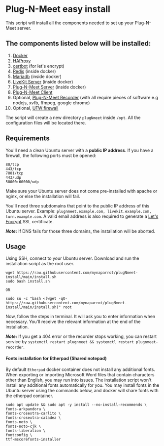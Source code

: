 # Plug-N-Meet easy install

This script will install all the components needed to set up your Plug-N-Meet server.

## The components listed below will be installed:

1) [Docker](https://docs.docker.com/engine/install/ubuntu/)
2) [HAProxy](https://www.haproxy.org/)
3) [certbot](https://certbot.eff.org/) (for let's encrypt)
4) [Redis](https://hub.docker.com/_/redis) (inside docker)
5) [Mariadb](https://hub.docker.com/_/mariadb) (inside docker)
6) [LiveKit Server](https://github.com/livekit/livekit-server) (inside docker)
7) [Plug-N-Meet Server](https://github.com/mynaparrot/plugNmeet-server) (inside docker)
8) [Plug-N-Meet Client](https://github.com/mynaparrot/plugNmeet-client)
9) Optional, [Plug-N-Meet Recorder](https://github.com/mynaparrot/plugNmeet-recorder) (with all require pieces of
   software e.g nodejs, xvfb, ffmpeg, google chrome)
10) Optional, [UFW firewall](https://help.ubuntu.com/community/UFW)

The script will create a new directory `plugNmeet` inside `/opt`. All the configuration files will be located there.

## Requirements

You'll need a clean Ubuntu server with a **public IP address**. If you have a firewall, the following ports must be
opened:

```
80/tcp
443/tcp
7881/tcp
443/udp
50000:60000/udp
```

Make sure your Ubuntu server does not come pre-installed with apache or nginx, or else the installation will fail.

You'll need three subdomains that point to the public IP address of this Ubuntu server.
Example: ```plugnmeet.example.com, livekit.example.com, turn.example.com```. A valid email address is also required to
generate a [Let's Encrypt](https://letsencrypt.org/) SSL certificate.

***Note:*** If DNS fails for those three domains, the installation will be aborted.

## Usage

Using SSH, connect to your Ubuntu server. Download and run the installation script as the root user.

```
wget https://raw.githubusercontent.com/mynaparrot/plugNmeet-install/main/install.sh
sudo bash install.sh

OR

sudo su -c "bash <(wget -qO- https://raw.githubusercontent.com/mynaparrot/plugNmeet-install/main/install.sh)" root
```

Now, follow the steps in terminal. It will ask you to enter information when necessary. You'll receive the relevant
information at the end of the installation.

***Note:*** If you get a 404 error or the recorder stops working, you can restart service
by `systemctl restart plugnmeet && systemctl restart plugnmeet-recorder`.

#### Fonts installation for Etherpad (Shared notepad)
By default `Etherpad` docker container does not install any additional fonts. When exporting or importing Microsoft Word files that contain characters other than English, you may run into issues. The installation script won't install any additional fonts automatically for you. You may install fonts in the Ubuntu server using the commands below, and docker will share fonts with the etherpad container.

```
sudo apt update && sudo apt -y install --no-install-recommends \
fonts-arkpandora \
fonts-crosextra-carlito \
fonts-crosextra-caladea \
fonts-noto \
fonts-noto-cjk \
fonts-liberation \
fontconfig \
ttf-mscorefonts-installer
```